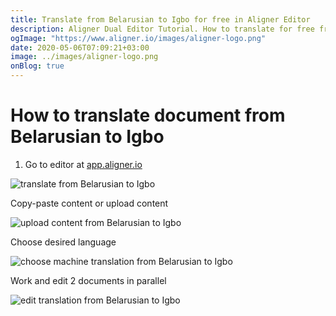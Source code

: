 ```yaml
---
title: Translate from Belarusian to Igbo for free in Aligner Editor
description: Aligner Dual Editor Tutorial. How to translate for free from Belarusian to Igbo. Aligner is multilingual document management platform. 
ogImage: "https://www.aligner.io/images/aligner-logo.png"
date: 2020-05-06T07:09:21+03:00
image: ../images/aligner-logo.png
onBlog: true
---
```


# How to translate document from Belarusian to Igbo

1. Go to editor at [app.aligner.io](https://app.aligner.io "Aligner App web page")

![translate from Belarusian to Igbo](../aligner-blank-editor.png "translate from Belarusian to Igbo")

Copy-paste content or upload content

![upload content from Belarusian to Igbo](../aligner-uploaded-document.png "upload content from Belarusian to Igbo")

Choose desired language

![choose machine translation from Belarusian to Igbo](../aligner-language-dropdown.png "choose machine translation from Belarusian to Igbo")

Work and edit 2 documents in parallel

![edit translation from Belarusian to Igbo](../aligner-double-sitded-editor.png "edit translation from Belarusian to Igbo")


